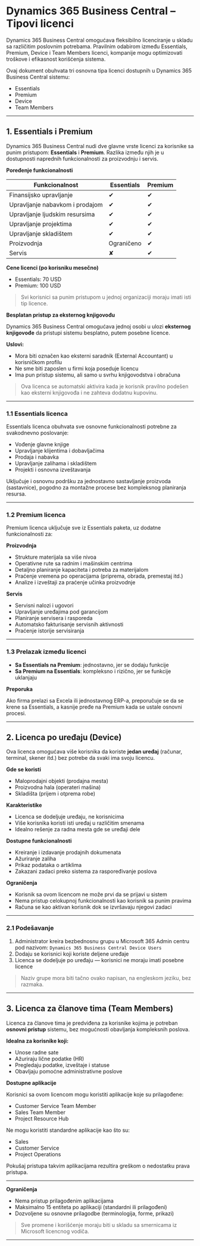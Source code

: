# Dynamics 365 Business Central – Tipovi licenci

Dynamics 365 Business Central omogućava fleksibilno licenciranje u skladu sa različitim poslovnim potrebama. Pravilnim odabirom između Essentials, Premium, Device i Team Members licenci, kompanije mogu optimizovati troškove i efikasnost korišćenja sistema.

Ovaj dokument obuhvata tri osnovna tipa licenci dostupnih u Dynamics 365 Business Central sistemu:

- Essentials
- Premium
- Device
- Team Members

---

## 1. Essentials i Premium

Dynamics 365 Business Central nudi dve glavne vrste licenci za korisnike sa punim pristupom: **Essentials** i **Premium**. Razlika između njih je u dostupnosti naprednih funkcionalnosti za proizvodnju i servis.

**Poređenje funkcionalnosti**

| Funkcionalnost                      | Essentials | Premium  |
|------------------------------------|------------|----------|
| Finansijsko upravljanje             | ✔          | ✔        |
| Upravljanje nabavkom i prodajom     | ✔          | ✔        |
| Upravljanje ljudskim resursima      | ✔          | ✔        |
| Upravljanje projektima              | ✔          | ✔        |
| Upravljanje skladištem              | ✔          | ✔        |
| Proizvodnja                         | Ograničeno | ✔        |
| Servis                              | ✘          | ✔        |

**Cene licenci (po korisniku mesečno)**

- Essentials: 70 USD
- Premium: 100 USD

> Svi korisnici sa punim pristupom u jednoj organizaciji moraju imati isti tip licence.

**Besplatan pristup za eksternog knjigovođu**

Dynamics 365 Business Central omogućava jednoj osobi u ulozi **eksternog knjigovođe** da pristupi sistemu besplatno, putem posebne licence.

**Uslovi:**

- Mora biti označen kao eksterni saradnik (External Accountant) u korisničkom profilu
- Ne sme biti zaposlen u firmi koja poseduje licencu
- Ima pun pristup sistemu, ali samo u svrhu knjigovodstva i obračuna

> Ova licenca se automatski aktivira kada je korisnik pravilno podešen kao eksterni knjigovođa i ne zahteva dodatnu kupovinu.

---

### **1.1 Essentials licenca**

Essentials licenca obuhvata sve osnovne funkcionalnosti potrebne za svakodnevno poslovanje:

- Vođenje glavne knjige
- Upravljanje klijentima i dobavljačima
- Prodaja i nabavka
- Upravljanje zalihama i skladištem
- Projekti i osnovna izveštavanja

Uključuje i osnovnu podršku za jednostavno sastavljanje proizvoda (sastavnice), pogodno za montažne procese bez kompleksnog planiranja resursa.

---

### **1.2 Premium licenca**

Premium licenca uključuje sve iz Essentials paketa, uz dodatne funkcionalnosti za:

**Proizvodnja**

- Strukture materijala sa više nivoa
- Operativne rute sa radnim i mašinskim centrima
- Detaljno planiranje kapaciteta i potreba za materijalom
- Praćenje vremena po operacijama (priprema, obrada, premestaj itd.)
- Analize i izveštaji za praćenje učinka proizvodnje

**Servis**

- Servisni nalozi i ugovori
- Upravljanje uređajima pod garancijom
- Planiranje servisera i rasporeda
- Automatsko fakturisanje servisnih aktivnosti
- Praćenje istorije servisiranja

---

### **1.3 Prelazak između licenci**

- **Sa Essentials na Premium**: jednostavno, jer se dodaju funkcije
- **Sa Premium na Essentials**: kompleksno i rizično, jer se funkcije uklanjaju

**Preporuka**

Ako firma prelazi sa Excela ili jednostavnog ERP-a, preporučuje se da se krene sa Essentials, a kasnije pređe na Premium kada se ustale osnovni procesi.

---

## **2. Licenca po uređaju (Device)**

Ova licenca omogućava više korisnika da koriste **jedan uređaj** (računar, terminal, skener itd.) bez potrebe da svaki ima svoju licencu.

**Gde se koristi**

- Maloprodajni objekti (prodajna mesta)
- Proizvodna hala (operateri mašina)
- Skladišta (prijem i otprema robe)

**Karakteristike**

- Licenca se dodeljuje uređaju, ne korisnicima
- Više korisnika koristi isti uređaj u različitim smenama
- Idealno rešenje za radna mesta gde se uređaji dele

**Dostupne funkcionalnosti**

- Kreiranje i izdavanje prodajnih dokumenata
- Ažuriranje zaliha
- Prikaz podataka o artiklima
- Zakazani zadaci preko sistema za raspoređivanje poslova

**Ograničenja**

- Korisnik sa ovom licencom ne može prvi da se prijavi u sistem
- Nema pristup celokupnoj funkcionalnosti kao korisnik sa punim pravima
- Računa se kao aktivan korisnik dok se izvršavaju njegovi zadaci

---

### **2.1 Podešavanje**

1. Administrator kreira bezbednosnu grupu u Microsoft 365 Admin centru pod nazivom:
   `Dynamics 365 Business Central Device Users`
2. Dodaju se korisnici koji koriste deljene uređaje
3. Licenca se dodeljuje po uređaju — korisnici ne moraju imati posebne licence

> Naziv grupe mora biti tačno ovako napisan, na engleskom jeziku, bez razmaka.

---

## **3. Licenca za članove tima (Team Members)**

Licenca za članove tima je predviđena za korisnike kojima je potreban **osnovni pristup** sistemu, bez mogućnosti obavljanja kompleksnih poslova.

**Idealna za korisnike koji:**

- Unose radne sate
- Ažuriraju lične podatke (HR)
- Pregledaju podatke, izveštaje i statuse
- Obavljaju pomoćne administrativne poslove

**Dostupne aplikacije**

Korisnici sa ovom licencom mogu koristiti aplikacije koje su prilagođene:

- Customer Service Team Member
- Sales Team Member
- Project Resource Hub

Ne mogu koristiti standardne aplikacije kao što su:
- Sales
- Customer Service
- Project Operations

Pokušaj pristupa takvim aplikacijama rezultira greškom o nedostatku prava pristupa.

---

**Ograničenja**

- Nema pristup prilagođenim aplikacijama
- Maksimalno 15 entiteta po aplikaciji (standardni ili prilagođeni)
- Dozvoljene su osnovne prilagodbe (terminologija, forme, prikazi)

> Sve promene i korišćenje moraju biti u skladu sa smernicama iz Microsoft licencnog vodiča.

---